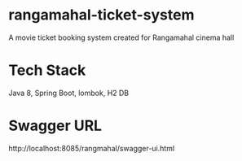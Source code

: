 # rangamahal-ticket-system
A movie ticket booking system created for Rangamahal cinema hall

# Tech Stack
Java 8, Spring Boot, lombok, H2 DB

# Swagger URL
http://localhost:8085/rangmahal/swagger-ui.html
